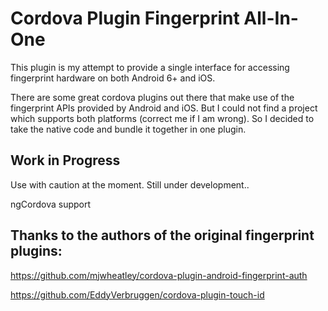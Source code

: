 # Cordova Plugin Fingerprint All-In-One

This plugin is my attempt to provide a single interface for accessing fingerprint hardware on both Android 6+ and iOS.

There are some great cordova plugins out there that make use of the fingerprint APIs provided by Android and iOS. But I could not find a project which supports both platforms (correct me if I am wrong). So I decided to take the native code and bundle it together in one plugin.

## Work in Progress
Use with caution at the moment. Still under development..

ngCordova support

## Thanks to the authors of the original fingerprint plugins:

https://github.com/mjwheatley/cordova-plugin-android-fingerprint-auth

https://github.com/EddyVerbruggen/cordova-plugin-touch-id
